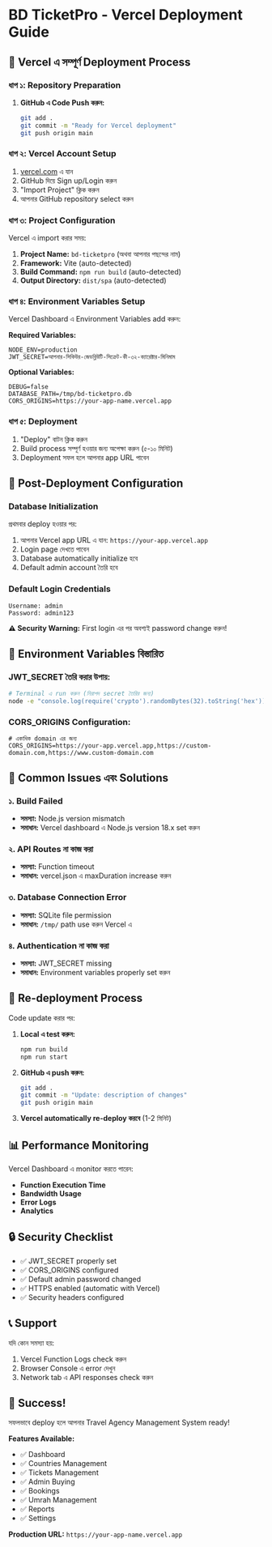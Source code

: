 # BD TicketPro - Vercel Deployment Guide

## 🚀 Vercel এ সম্পূর্ণ Deployment Process

### ধাপ ১: Repository Preparation

1. **GitHub এ Code Push করুন:**
   ```bash
   git add .
   git commit -m "Ready for Vercel deployment"
   git push origin main
   ```

### ধাপ ২: Vercel Account Setup

1. [vercel.com](https://vercel.com) এ যান
2. GitHub দিয়ে Sign up/Login করুন
3. "Import Project" ক্লিক করুন
4. আপনার GitHub repository select করুন

### ধাপ ৩: Project Configuration

Vercel এ import করার সময়:

1. **Project Name:** `bd-ticketpro` (অথবা আপনার পছন্দের নাম)
2. **Framework:** Vite (auto-detected)
3. **Build Command:** `npm run build` (auto-detected)
4. **Output Directory:** `dist/spa` (auto-detected)

### ধাপ ৪: Environment Variables Setup

Vercel Dashboard এ Environment Variables add করুন:

**Required Variables:**
```
NODE_ENV=production
JWT_SECRET=আপনার-সিকিউর-জেডব্লিউটি-সিক্রেট-কী-৩২-ক্যারেক্টার-মিনিমাম
```

**Optional Variables:**
```
DEBUG=false
DATABASE_PATH=/tmp/bd-ticketpro.db
CORS_ORIGINS=https://your-app-name.vercel.app
```

### ধাপ ৫: Deployment

1. "Deploy" বাটন ক্লিক করুন
2. Build process সম্পূর্ণ হওয়ার জন্য অপেক্ষা করুন (৫-১০ মিনিট)
3. Deployment সফল হলে আপনার app URL পাবেন

## 🔧 Post-Deployment Configuration

### Database Initialization

প্রথমবার deploy হওয়ার পর:

1. আপনার Vercel app URL এ যান: `https://your-app.vercel.app`
2. Login page দেখতে পাবেন
3. Database automatically initialize হবে
4. Default admin account তৈরি হবে

### Default Login Credentials

```
Username: admin
Password: admin123
```

**⚠️ Security Warning:** First login এর পর অবশ্যই password change করুন!

## 📝 Environment Variables বিস্তারিত

### JWT_SECRET তৈরি করার উপায়:

```bash
# Terminal এ run করুন (নিরাপদ secret তৈরির জন্য)
node -e "console.log(require('crypto').randomBytes(32).toString('hex'))"
```

### CORS_ORIGINS Configuration:

```
# একাধিক domain এর জন্য
CORS_ORIGINS=https://your-app.vercel.app,https://custom-domain.com,https://www.custom-domain.com
```

## 🚨 Common Issues এবং Solutions

### ১. Build Failed
- **সমস্যা:** Node.js version mismatch
- **সমাধান:** Vercel dashboard এ Node.js version 18.x set করুন

### ২. API Routes না কাজ করা
- **সমস্যা:** Function timeout
- **সমাধান:** vercel.json এ maxDuration increase করুন

### ৩. Database Connection Error
- **সমস্যা:** SQLite file permission
- **সমাধান:** `/tmp/` path use করুন Vercel এ

### ৪. Authentication না কাজ করা
- **সমস্যা:** JWT_SECRET missing
- **সমাধান:** Environment variables properly set করুন

## 🔄 Re-deployment Process

Code update করার পর:

1. **Local এ test করুন:**
   ```bash
   npm run build
   npm run start
   ```

2. **GitHub এ push করুন:**
   ```bash
   git add .
   git commit -m "Update: description of changes"
   git push origin main
   ```

3. **Vercel automatically re-deploy করবে** (1-2 মিনিট)

## 📊 Performance Monitoring

Vercel Dashboard এ monitor করতে পারেন:

- **Function Execution Time**
- **Bandwidth Usage**
- **Error Logs**
- **Analytics**

## 🔒 Security Checklist

- ✅ JWT_SECRET properly set
- ✅ CORS_ORIGINS configured
- ✅ Default admin password changed
- ✅ HTTPS enabled (automatic with Vercel)
- ✅ Security headers configured

## 📞 Support

যদি কোন সমস্যা হয়:

1. Vercel Function Logs check করুন
2. Browser Console এ error দেখুন
3. Network tab এ API responses check করুন

## 🎉 Success!

সফলভাবে deploy হলে আপনার Travel Agency Management System ready!

**Features Available:**
- ✅ Dashboard
- ✅ Countries Management
- ✅ Tickets Management
- ✅ Admin Buying
- ✅ Bookings
- ✅ Umrah Management
- ✅ Reports
- ✅ Settings

**Production URL:** `https://your-app-name.vercel.app`
